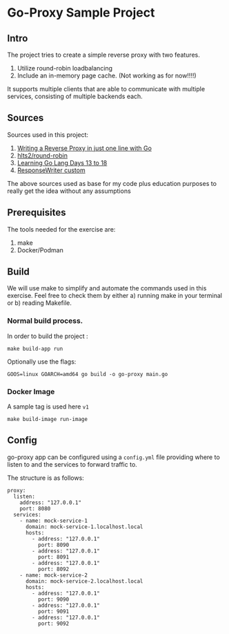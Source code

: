 # Go-Proxy Sample Project

## Intro

The project tries to create a simple reverse proxy with two features. 

1. Utilize round-robin loadbalancing
2. Include an in-memory page cache. (Not working as for now!!!!)

It supports multiple clients that are able to communicate with multiple services, consisting of multiple backends each.

## Sources 
Sources used in this project:

1. [Writing a Reverse Proxy in just one line with Go](https://hackernoon.com/writing-a-reverse-proxy-in-just-one-line-with-go-c1edfa78c84b)
2. [hlts2/round-robin](https://github.com/hlts2/round-robin)
3. [Learning Go Lang Days 13 to 18](https://medium.com/codex/learning-go-lang-days-13-to-18-building-a-caching-reverse-proxy-in-go-lang-a0965495c329)
4. [ResponseWriter custom](https://stackoverflow.com/a/65895198/2766769)

The above sources used as base for my code plus education purposes to really get the idea without any assumptions 

## Prerequisites

The tools needed for the exercise are:

1. make
2. Docker/Podman

## Build
We will use make to simplify and automate the commands used in this exercise. Feel free to check them by either a) running make in your terminal or b) reading Makefile.

### Normal build process.

In order to build the project :
```
make build-app run
```

Optionally use the flags:
```
GOOS=linux GOARCH=amd64 go build -o go-proxy main.go
```

### Docker Image

A sample tag is used here `v1`
```
make build-image run-image
```

## Config

go-proxy app can be configured using a `config.yml` file providing where to listen to and the services to forward traffic to.

The structure is as follows:
```
proxy:
  listen:
    address: "127.0.0.1"
    port: 8080
  services:
    - name: mock-service-1
      domain: mock-service-1.localhost.local
      hosts:
        - address: "127.0.0.1"
          port: 8090
        - address: "127.0.0.1"
          port: 8091
        - address: "127.0.0.1"
          port: 8092
    - name: mock-service-2
      domain: mock-service-2.localhost.local
      hosts:
        - address: "127.0.0.1"
          port: 9090
        - address: "127.0.0.1"
          port: 9091
        - address: "127.0.0.1"
          port: 9092
```
